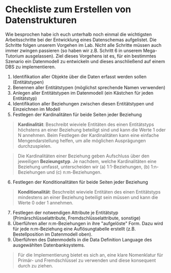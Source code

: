 # Checkliste zum Erstellen von Datenstrukturen

Wie besprochen habe ich euch unterhalb noch einmal die wichtigsten Arbeitsschritte bei der Entwicklung eines Datenschemas aufgelistet. Die Schritte folgen unserem Vorgehen im Lab. Nicht alle Schritte müssen auch immer zwingen passieren (so haben wir z.B. Schritt 6 in unserem Mega-Tutorium ausgelassen). Ziel dieses Vorgehens ist es, für ein bestimmtes Szenario ein Datenmodell zu entwickeln und dieses anschließend auf einem DBS zu implementieren.

1. Identifikation aller Objekte über die Daten erfasst werden sollen (Entitätstypen)
2. Benennen aller Entitätstypen (möglichst sprechende Namen verwenden)
3. Anlegen aller Entitätstypen im Datenmodell (ein Kästchen für jeden Entitätstyp)
4. Identifikation aller Beziehungen zwischen diesen Entitätstypen und Einzeichnen im Modell
5. Festlegen der Kardinalitäten für beide Seiten jeder Beziehung

>**Kardinalität**: Beschreibt wieviele Entitäten des einen Entitätstyps höchstens an einer Beziehung beteiligt sind und kann die Werte 1 oder N annehmen. Beim Festlegen der Kardinalitäten kann eine einfache Mengendarstellung helfen, um alle möglichen Ausprägungen durchzuspielen.

> Die Kardinalitäten einer Beziehung geben Aufschluss über den jeweiligen **Bezieungstyp**. Je nachdem, welche Kardinalitäten eine Beziehung umfasst, unterscheiden wir (a) 1:1-Beziehungen, (b) 1:n-Beziehungen und (c) n:m-Beziehungen.

6. Festlegen der Konditionalitäten für beide Seiten jeder Beziehung

>**Konditionalität**: Beschreibt wieviele Entitäten des einen Entitätstyps mindestens an einer Beziehung beteiligt sein müssen und kann die Werte 0 oder 1 annehmen.

7. Festlegen der notwendigen Attribute je Entitätstyp (Primärschlüsselattribute, Fremdschlüsselattribute, sonstige)
1. Überführen aller n:m-Beziehungen in ihre "aufgelöste" Form. Dazu wird für jede n:m-Beziehung eine Auflösungtabelle erstellt (z.B. Bestellposition im Datenmodell oben).
1. Überführen des Datenmodells in die Data Definition Language des ausgewählten Datenbanksystems. 

>Für die Implementierung bietet es sich an, eine klare Nomenklatur für Primär- und Fremdschlüssel zu verwenden und diese konsequent durch zu ziehen.
